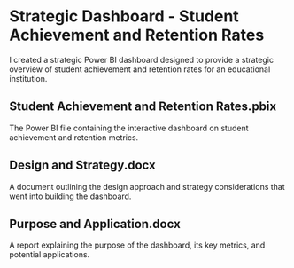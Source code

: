 # Strategic Dashboard - Student Achievement and Retention Rates
I created a strategic Power BI dashboard designed to provide a strategic overview of student achievement and retention rates for an educational institution.

## Student Achievement and Retention Rates.pbix
The Power BI file containing the interactive dashboard on student achievement and retention metrics.

## Design and Strategy.docx
A document outlining the design approach and strategy considerations that went into building the dashboard.

## Purpose and Application.docx
A report explaining the purpose of the dashboard, its key metrics, and potential applications.